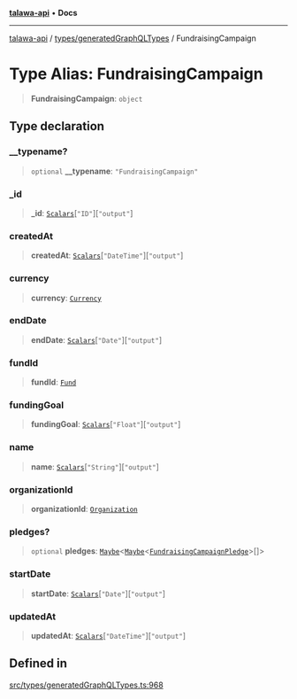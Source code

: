 [**talawa-api**](../../../README.md) • **Docs**

***

[talawa-api](../../../modules.md) / [types/generatedGraphQLTypes](../README.md) / FundraisingCampaign

# Type Alias: FundraisingCampaign

> **FundraisingCampaign**: `object`

## Type declaration

### \_\_typename?

> `optional` **\_\_typename**: `"FundraisingCampaign"`

### \_id

> **\_id**: [`Scalars`](Scalars.md)\[`"ID"`\]\[`"output"`\]

### createdAt

> **createdAt**: [`Scalars`](Scalars.md)\[`"DateTime"`\]\[`"output"`\]

### currency

> **currency**: [`Currency`](Currency.md)

### endDate

> **endDate**: [`Scalars`](Scalars.md)\[`"Date"`\]\[`"output"`\]

### fundId

> **fundId**: [`Fund`](Fund.md)

### fundingGoal

> **fundingGoal**: [`Scalars`](Scalars.md)\[`"Float"`\]\[`"output"`\]

### name

> **name**: [`Scalars`](Scalars.md)\[`"String"`\]\[`"output"`\]

### organizationId

> **organizationId**: [`Organization`](Organization.md)

### pledges?

> `optional` **pledges**: [`Maybe`](Maybe.md)\<[`Maybe`](Maybe.md)\<[`FundraisingCampaignPledge`](FundraisingCampaignPledge.md)\>[]\>

### startDate

> **startDate**: [`Scalars`](Scalars.md)\[`"Date"`\]\[`"output"`\]

### updatedAt

> **updatedAt**: [`Scalars`](Scalars.md)\[`"DateTime"`\]\[`"output"`\]

## Defined in

[src/types/generatedGraphQLTypes.ts:968](https://github.com/PalisadoesFoundation/talawa-api/blob/3bacbf38707ebd3e3e5f1bc5b4cc7aa3b2adc169/src/types/generatedGraphQLTypes.ts#L968)
